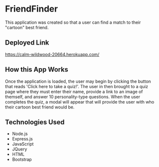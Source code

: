 # FriendFinder
This application was created so that a user can find a match to their "cartoon" best friend.

## Deployed Link
https://calm-wildwood-20664.herokuapp.com/

## How this App Works
Once the application is loaded, the user may begin by clicking the button that reads 'Click here to take a quiz!'. The user in then brought to a quiz page where they must enter their name, provide a link to an image of themself, and answer 10 personality-type questions. When the user completes the quiz, a modal will appear that will provide the user with who their cartoon best friend would be. 

## Technologies Used
* Node.js
* Express.js
* JavaScript
* JQuery
* HTML
* Bootstrap